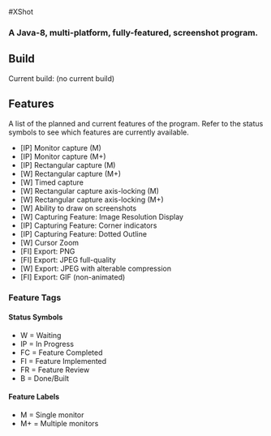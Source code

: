 #XShot

### A Java-8, multi-platform, fully-featured, screenshot program.

## Build

Current build: (no current build)

## Features

A list of the planned and current features of the program. Refer to the status symbols to see which features are currently available.

- [IP] Monitor capture (M)
- [IP] Monitor capture (M+)
- [IP] Rectangular capture (M)
- [W] Rectangular capture (M+)
- [W] Timed capture
- [W] Rectangular capture axis-locking (M)
- [W] Rectangular capture axis-locking (M+)
- [W] Ability to draw on screenshots
- [W] Capturing Feature: Image Resolution Display
- [IP] Capturing Feature: Corner indicators
- [IP] Capturing Feature: Dotted Outline
- [W] Cursor Zoom
- [FI] Export: PNG
- [FI] Export: JPEG full-quality
- [W] Export: JPEG with alterable compression
- [FI] Export: GIF (non-animated)

### Feature Tags

#### Status Symbols
- W = Waiting
- IP = In Progress
- FC = Feature Completed
- FI = Feature Implemented
- FR = Feature Review
- B = Done/Built

#### Feature Labels
- M = Single monitor
- M+ = Multiple monitors